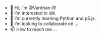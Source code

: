 - 👋 Hi, I’m @Vardhan-R!
- 👀 I’m interested in idk.
- 🌱 I’m currently learning Python and p5.js.
- 💞️ I’m looking to collaborate on ...
- 📫 How to reach me ...

<!---
Vardhan-R/Vardhan-R is a ✨ special ✨ repository because its `README.md` (this file) appears on your GitHub profile.
You can click the Preview link to take a look at your changes.
--->
